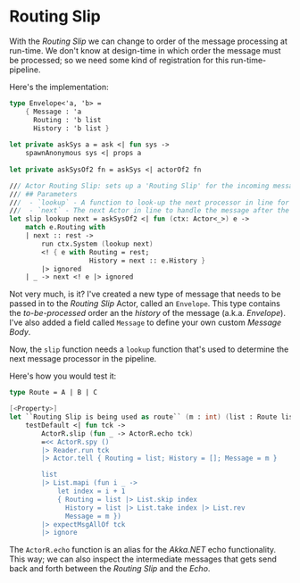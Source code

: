 # Routing Slip
With the _Routing Slip_ we can change to order of the message processing at run-time. 
We don't know at design-time in which order the message must be processed; so we need some kind of registration for this run-time-pipeline.

Here's the implementation:

```fsharp
type Envelope<'a, 'b> = 
    { Message : 'a
      Routing : 'b list
      History : 'b list }
      
let private askSys a = ask <| fun sys ->
    spawnAnonymous sys <| props a
      
let private askSysOf2 fn = askSys <| actorOf2 fn

/// Actor Routing Slip: sets up a 'Routing Slip' for the incoming message by looking up the next processor.
/// ## Parameters
///  - `lookup` - A function to look-up the next processor in line for a given route.
///  - `next` - The next Actor in line to handle the message after the routing-slip is finished.
let slip lookup next = askSysOf2 <| fun (ctx: Actor<_>) e ->
    match e.Routing with
    | next :: rest -> 
        run ctx.System (lookup next)
        <! { e with Routing = rest; 
                    History = next :: e.History }
        |> ignored
    | _ -> next <! e |> ignored
```

Not very much, is it?
I've created a new type of message that needs to be passed in to the _Routing Slip_ Actor, called an ```Envelope```.
This type contains the _to-be-processed_ order an the _history_ of the message (a.k.a. _Envelope_).
I've also added a field called ```Message``` to define your own custom *Message Body*.

Now, the ```slip``` function needs a ```lookup``` function that's used to determine the next message processor in the pipeline.

Here's how you would test it:

```fsharp
type Route = A | B | C

[<Property>]
let ``Routing Slip is being used as route`` (m : int) (list : Route list) =
    testDefault <| fun tck ->        
        ActorR.slip (fun _ -> ActorR.echo tck)
        =<< ActorR.spy ()
        |> Reader.run tck
        |> Actor.tell { Routing = list; History = []; Message = m }

        list 
        |> List.mapi (fun i _ -> 
            let index = i + 1
            { Routing = list |> List.skip index
              History = list |> List.take index |> List.rev
              Message = m })
        |> expectMsgAllOf tck
        |> ignore
```

The ```ActorR.echo``` function is an alias for the _Akka.NET_ echo functionality. 
This way; we can also inspect the intermediate messages that gets send back and forth between the _Routing Slip_ and the _Echo_.

